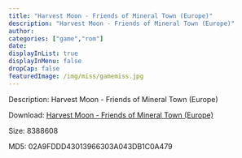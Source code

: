 ```yaml
---
title: "Harvest Moon - Friends of Mineral Town (Europe)"
description: "Harvest Moon - Friends of Mineral Town (Europe)"
author: 
categories: ["game","rom"]
date: 
displayInList: true
displayInMenu: false
dropCap: false
featuredImage: /img/miss/gamemiss.jpg
---
```


Description: Harvest Moon - Friends of Mineral Town (Europe)

Download: <a style="text-decoration:underline;" href="https://mega.nz/#!fOZwjQSR!ia7B_A087rLr1OWyUYfVPIWqJPr-6cvIOZo13rY6tSc" target = "_blank" rel = "nofollow" > Harvest Moon - Friends of Mineral Town (Europe)</a>

Size: 8388608

MD5: 02A9FDDD43013966303A043DB1C0A479

